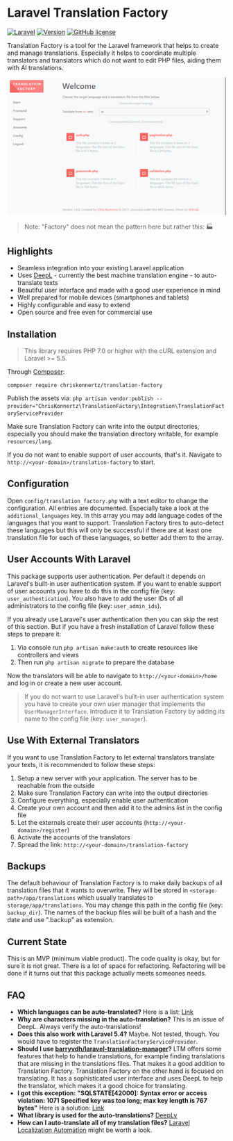 # Laravel Translation Factory


[![Laravel](https://img.shields.io/badge/laravel-5.5-orange.svg)](https://laravel.com/)
[![Version](https://img.shields.io/packagist/v/chriskonnertz/translation-factory.svg)](https://packagist.org/packages/chriskonnertz/translation-factory)
[![GitHub license](https://img.shields.io/badge/license-MIT-blue.svg)](https://raw.githubusercontent.com/chriskonnertz/translation-factory/master/LICENSE)

Translation Factory is a tool for the Laravel framework that helps to create and manage translations.
Especially it helps to coordinate multiple translators and translators which do not want to edit PHP files, aiding them with AI translations.

[![Screenshot](dev/gifvid.gif)](dev/gifvid.gif)

> Note: "Factory" does not mean the pattern here but rather this: 🏭

## Highlights

* Seamless integration into your existing Laravel application
* Uses [DeepL](https://www.deepl.com/) - currently the best machine translation engine - to auto-translate texts
* Beautiful user interface and made with a good user experience in mind
* Well prepared for mobile devices (smartphones and tablets)
* Highly configurable and easy to extend
* Open source and free even for commercial use
 
## Installation

> This library requires PHP 7.0 or higher with the cURL extension and Laravel >= 5.5.

Through [Composer](https://getcomposer.org/):

```
composer require chriskonnertz/translation-factory
```
 
Publish the assets via: `php artisan vendor:publish --provider="ChrisKonnertz\TranslationFactory\Integration\TranslationFactoryServiceProvider`

Make sure Translation Factory can write into the output directories, especially you should make the
translation directory writable, for example `resources/lang`.

If you do not want to enable support of user accounts, that's it. 
Navigate to `http://<your-domain>/translation-factory` to start. 

## Configuration

Open `config/translation_factory.php` with a text editor to change the configuration. All entries are documented.
Especially take a look at the `additional_languages` key. In this array you may add language codes of the languages 
that you want to support. Translation Factory tires to auto-detect these languages but this will only be successful if
there are at least one translation file for each of these languages, so better add them to the array.

## User Accounts With Laravel

This package supports user authentication. Per default it depends on Laravel's built-in user authentication system.
If you want to enable support of user accounts you have to do this in the config file (key: `user_authentication`).
You also have to add the user IDs of all administrators to the config file (key: `user_admin_ids`). 

If you already use Laravel's user authentication then you can skip the rest of this section. 
But if you have a fresh installation of Laravel follow these steps to prepare it:

1. Via console run `php artisan make:auth` to create resources like controllers and views
2. Then run `php artisan migrate` to prepare the database

Now the translators will be able to navigate to `http://<your-domain>/home` and log in or create a new user account.

> If you do not want to use Laravel's built-in user authentication system you have to create your own user manager 
that implements the `UserManagerInterface`. Introduce it to Translation Factory by adding its name to the config file
(key: `user_manager`).

## Use With External Translators

If you want to use Translation Factory to let external translators translate your texts, it is recommended to follow these steps:

1. Setup a new server with your application. The server has to be reachable from the outside
2. Make sure Translation Factory can write into the output directories
3. Configure everything, especially enable user authentication
4. Create your own account and then add it to the admins list in the config file
5. Let the externals create their user accounts (`http://<your-domain>/register`)
6. Activate the accounts of the translators
7. Spread the link: `http://<your-domain>/translation-factory`

## Backups

The default behaviour of Translation Factory is to make daily backups of all translation files
 that it wants to overwrite. They will be stored in `<storage-path>/app/translations` which usually
 translates to `storage/app/translations`. You may change this path in the config file (key: `backup_dir`). 
 The names of the backup files will be built of a hash and the date and use ".backup" as extension.

## Current State

This is an MVP (minimum viable product). The code quality is okay, but for sure it is not great. 
There is a lot of space for refactoring. Refactoring will be done if it turns out that this package actually meets 
someones needs. 

## FAQ

* **Which languages can be auto-translated?** Here is a list: [Link](https://github.com/chriskonnertz/DeepLy#supported-languages)
* **Why are characters missing in the auto-translation?** This is an issue of DeepL. Always verify the auto-translations!
* **Does this also work with Laravel 5.4?** Maybe. Not tested, though. You would have to register the `TranslationFactoryServiceProvider`.
* **Should I use [barryvdh/laravel-translation-manager](https://github.com/barryvdh/laravel-translation-manager)?**
LTM offers some features that help to handle translations, for example finding translations that are missing in the
translations files. That makes it a good addition to Translation Factory. Translation Factory on the other hand is
 focused on translating. It has a sophisticated user interface and uses DeepL to help the translator, which makes it a
 good choice for translating.
* **I got this exception: "SQLSTATE[42000]: Syntax error or access violation: 1071 Specified key was too long; max key length is 767 bytes"**
Here is a solution: [Link](https://laravel-news.com/laravel-5-4-key-too-long-error)
* **What library is used for the auto-translations?** [DeepLy](https://github.com/chriskonnertz/DeepLy)
* **How can I auto-translate all of my translation files?** [Laravel Localization Automation](https://github.com/javidalpe/laravel-localization-automation) might be worth a look.
